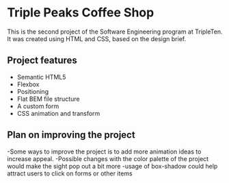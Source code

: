 # Triple Peaks Coffee Shop

This is the second project of the Software Engineering program at TripleTen. It was created using HTML and CSS, based on the design brief.

## Project features

- Semantic HTML5
- Flexbox
- Positioning
- Flat BEM file structure
- A custom form
- CSS animation and transform

## Plan on improving the project

-Some ways to improve the project is to add more animation ideas to increase appeal.
-Possible changes with the color palette of the project would make the sight pop out a bit more
-usage of box-shadow could help attract users to click on forms or other items
